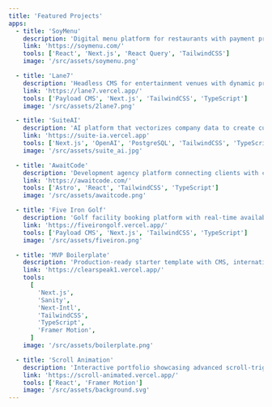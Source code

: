 ```yaml
---
title: 'Featured Projects'
apps:
  - title: 'SoyMenu'
    description: 'Digital menu platform for restaurants with payment processing and customizable designs'
    link: 'https://soymenu.com/'
    tools: ['React', 'Next.js', 'React Query', 'TailwindCSS']
    image: '/src/assets/soymenu.png'

  - title: 'Lane7'
    description: 'Headless CMS for entertainment venues with dynamic pricing and event management'
    link: 'https://lane7.vercel.app/'
    tools: ['Payload CMS', 'Next.js', 'TailwindCSS', 'TypeScript']
    image: '/src/assets/2lane7.png'

  - title: 'SuiteAI'
    description: 'AI platform that vectorizes company data to create custom AI agents with semantic search'
    link: 'https://suite-ia.vercel.app'
    tools: ['Next.js', 'OpenAI', 'PostgreSQL', 'TailwindCSS', 'TypeScript']
    image: '/src/assets/suite_ai.jpg'

  - title: 'AwaitCode'
    description: 'Development agency platform connecting clients with custom MVP solutions'
    link: 'https://awaitcode.com/'
    tools: ['Astro', 'React', 'TailwindCSS', 'TypeScript']
    image: '/src/assets/awaitcode.png'

  - title: 'Five Iron Golf'
    description: 'Golf facility booking platform with real-time availability and automated scheduling'
    link: 'https://fiveirongolf.vercel.app/'
    tools: ['Payload CMS', 'Next.js', 'TailwindCSS', 'TypeScript']
    image: '/src/assets/fiveiron.png'

  - title: 'MVP Boilerplate'
    description: 'Production-ready starter template with CMS, internationalization, and animations'
    link: 'https://clearspeak1.vercel.app/'
    tools:
      [
        'Next.js',
        'Sanity',
        'Next-Intl',
        'TailwindCSS',
        'TypeScript',
        'Framer Motion',
      ]
    image: '/src/assets/boilerplate.png'

  - title: 'Scroll Animation'
    description: 'Interactive portfolio showcasing advanced scroll-triggered animations and micro-interactions'
    link: 'https://scroll-animated.vercel.app/'
    tools: ['React', 'Framer Motion']
    image: '/src/assets/background.svg'
---
```

